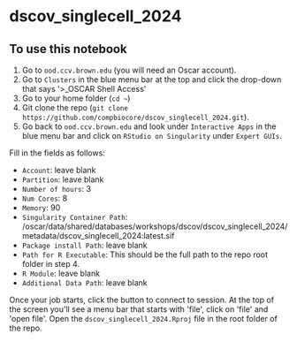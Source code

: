 # dscov_singlecell_2024

## To use this notebook

1.  Go to `ood.ccv.brown.edu` (you will need an Oscar account).
2.  Go to `Clusters` in the blue menu bar at the top and click the drop-down that says '\>\_OSCAR Shell Access'
3.  Go to your home folder (`cd ~`)
4.  Git clone the repo (`git clone https://github.com/compbiocore/dscov_singlecell_2024.git`).
5.  Go back to `ood.ccv.brown.edu` and look under `Interactive Apps` in the blue menu bar and click on `RStudio on Singularity` under `Expert GUIs`.

Fill in the fields as follows:

-   `Account`: leave blank
-   `Partition`: leave blank
-   `Number of hours`: 3
-   `Num Cores`: 8
-   `Memory`: 90
-   `Singularity Container Path`: /oscar/data/shared/databases/workshops/dscov/dscov_singlecell_2024/metadata/dscov_singlecell_2024:latest.sif
-   `Package install Path`: leave blank
-   `Path for R Executable`: This should be the full path to the repo root folder in step 4.
-   `R Module`: leave blank
-   `Additional Data Path`: leave blank

Once your job starts, click the button to connect to session.
At the top of the screen you'll see a menu bar that starts with 'file', click on 'file' and 'open file'.
Open the `dscov_singlecell_2024.Rproj` file in the root folder of the repo.
